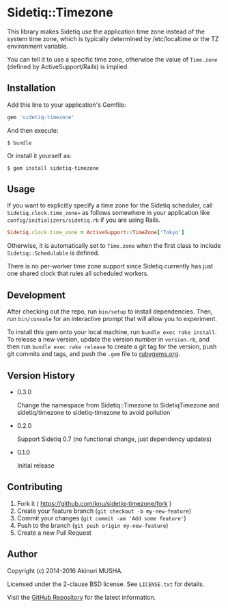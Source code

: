 # Sidetiq::Timezone

This library makes Sidetiq use the application time zone instead of
the system time zone, which is typically determined by /etc/localtime
or the TZ environment variable.

You can tell it to use a specific time zone, otherwise the value of
`Time.zone` (defined by ActiveSupport/Rails) is implied.

## Installation

Add this line to your application's Gemfile:

```ruby
gem 'sidetiq-timezone'
```

And then execute:

    $ bundle

Or install it yourself as:

    $ gem install sidetiq-timezone

## Usage

If you want to explicitly specify a time zone for the Sidetiq
scheduler, call `Sidetiq.clock.time_zone=` as follows somewhere in
your application like `config/initializers/sidetiq.rb` if you are
using Rails.

```ruby
Sidetiq.clock.time_zone = ActiveSupport::TimeZone['Tokyo']
```

Otherwise, it is automatically set to `Time.zone` when the first class
to include `Sidetiq::Schedulable` is defined.

There is no per-worker time zone support since Sidetiq currently has
just one shared clock that rules all scheduled workers.

## Development

After checking out the repo, run `bin/setup` to install dependencies. Then, run `bin/console` for an interactive prompt that will allow you to experiment.

To install this gem onto your local machine, run `bundle exec rake install`. To release a new version, update the version number in `version.rb`, and then run `bundle exec rake release` to create a git tag for the version, push git commits and tags, and push the `.gem` file to [rubygems.org](https://rubygems.org).

## Version History

- 0.3.0

  Change the namespace from Sidetiq::Timezone to SidetiqTimezone and
  sidetiq/timezone to sidetiq-timezone to avoid pollution

- 0.2.0

  Support Sidetiq 0.7 (no functional change, just dependency updates)

- 0.1.0

  Initial release

## Contributing

1. Fork it ( https://github.com/knu/sidetiq-timezone/fork )
2. Create your feature branch (`git checkout -b my-new-feature`)
3. Commit your changes (`git commit -am 'Add some feature'`)
4. Push to the branch (`git push origin my-new-feature`)
5. Create a new Pull Request

## Author

Copyright (c) 2014-2016 Akinori MUSHA.

Licensed under the 2-clause BSD license.  See `LICENSE.txt` for
details.

Visit the [GitHub Repository](https://github.com/knu/sidetiq-timezone)
for the latest information.
